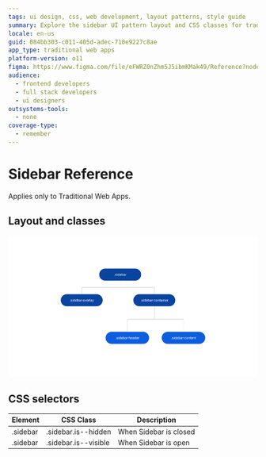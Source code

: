 ```yaml
---
tags: ui design, css, web development, layout patterns, style guide
summary: Explore the sidebar UI pattern layout and CSS classes for traditional web apps in OutSystems 11 (O11).
locale: en-us
guid: 084bb303-c011-405d-adec-710e9227c8ae
app_type: traditional web apps
platform-version: o11
figma: https://www.figma.com/file/eFWRZ0nZhm5J5ibmKMak49/Reference?node-id=615:573
audience:
  - frontend developers
  - full stack developers
  - ui designers
outsystems-tools:
  - none
coverage-type:
  - remember
---
```


# Sidebar Reference

<div class="info" markdown="1">

Applies only to Traditional Web Apps.

</div>

## Layout and classes

![Diagram illustrating the layout and classes of the sidebar UI pattern in traditional web apps](images/sidebar-3-diag.png "Sidebar Layout Diagram")

## CSS selectors

| **Element** |  **CSS Class** |  **Description**  |
| --- | --- | --- |
| .sidebar | .sidebar.is--hidden |  When Sidebar is closed  |
| .sidebar | .sidebar.is--visible |  When Sidebar is open  |
